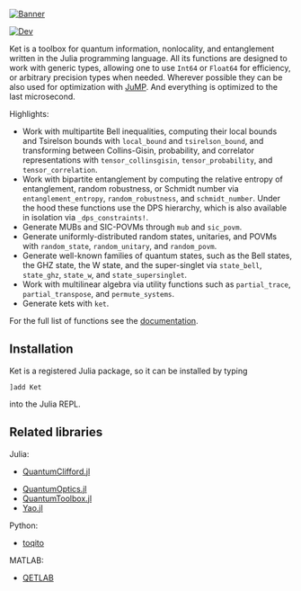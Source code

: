 [![Banner](https://araujoms.github.io/Ket.jl/dev/assets/ket-jl-logo-dark-wide.svg)](https://araujoms.github.io/Ket.jl/dev/)

[![Dev](https://img.shields.io/badge/docs-dev-blue.svg)](https://araujoms.github.io/Ket.jl/dev/)

Ket is a toolbox for quantum information, nonlocality, and entanglement written in the Julia programming language. All its functions are designed to work with generic types, allowing one to use `Int64` or `Float64` for efficiency, or arbitrary precision types when needed. Wherever possible they can be also used for optimization with [JuMP](https://jump.dev/JuMP.jl/stable/). And everything is optimized to the last microsecond.

Highlights:

* Work with multipartite Bell inequalities, computing their local bounds and Tsirelson bounds with `local_bound` and `tsirelson_bound`, and transforming between Collins-Gisin, probability, and correlator representations with `tensor_collinsgisin`, `tensor_probability`, and `tensor_correlation`.
* Work with bipartite entanglement by computing the relative entropy of entanglement, random robustness, or Schmidt number via `entanglement_entropy`, `random_robustness`, and `schmidt_number`. Under the hood these functions use the DPS hierarchy, which is also available in isolation via `_dps_constraints!`.
* Generate MUBs and SIC-POVMs through `mub` and `sic_povm`.
* Generate uniformly-distributed random states, unitaries, and POVMs with `random_state`, `random_unitary`, and `random_povm`.
* Generate well-known families of quantum states, such as the Bell states, the GHZ state, the W state, and the super-singlet via `state_bell`, `state_ghz`, `state_w`, and `state_supersinglet`.
* Work with multilinear algebra via utility functions such as `partial_trace`, `partial_transpose`, and `permute_systems`.
* Generate kets with `ket`.

For the full list of functions see the [documentation](https://araujoms.github.io/Ket.jl/dev/api/).

## Installation

Ket is a registered Julia package, so it can be installed by typing

```
]add Ket
```

into the Julia REPL.

## Related libraries

Julia:
<!--- [BellPolytopes.jl](https://github.com/ZIB-IOL/BellPolytopes.jl)-->
- [QuantumClifford.jl](https://github.com/QuantumSavory/QuantumClifford.jl)
<!--- [QuantumInformation.jl](https://github.com/iitis/QuantumInformation.jl) (abandoned)-->
- [QuantumOptics.jl](https://github.com/qojulia/QuantumOptics.jl)
- [QuantumToolbox.jl](https://github.com/qutip/QuantumToolbox.jl)
- [Yao.jl](https://github.com/QuantumBFS/Yao.jl)

Python:
<!--- [qutip](https://github.com/qutip/qutip)-->
<!--- [qutip-qip](https://github.com/qutip/qutip-qip)-->
- [toqito](https://github.com/vprusso/toqito)

MATLAB:
- [QETLAB](https://github.com/nathanieljohnston/QETLAB)
